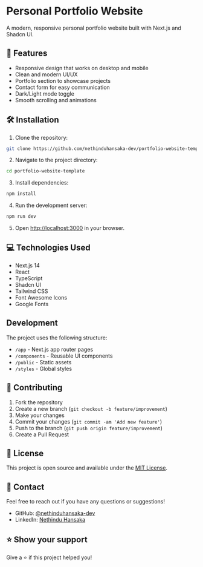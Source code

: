# Personal Portfolio Website

A modern, responsive personal portfolio website built with Next.js and Shadcn UI.

## 🚀 Features

- Responsive design that works on desktop and mobile
- Clean and modern UI/UX
- Portfolio section to showcase projects
- Contact form for easy communication
- Dark/Light mode toggle
- Smooth scrolling and animations

## 🛠️ Installation

1. Clone the repository:

```bash
git clone https://github.com/nethinduhansaka-dev/portfolio-website-template.git
```

2. Navigate to the project directory:

```bash
cd portfolio-website-template
```

3. Install dependencies:

```bash
npm install
```

4. Run the development server:

```bash
npm run dev
```

5. Open [http://localhost:3000](http://localhost:3000) in your browser.

## 💻 Technologies Used

- Next.js 14
- React
- TypeScript
- Shadcn UI
- Tailwind CSS
- Font Awesome Icons
- Google Fonts

## Development

The project uses the following structure:

- `/app` - Next.js app router pages
- `/components` - Reusable UI components
- `/public` - Static assets
- `/styles` - Global styles

## 🤝 Contributing

1. Fork the repository
2. Create a new branch (`git checkout -b feature/improvement`)
3. Make your changes
4. Commit your changes (`git commit -am 'Add new feature'`)
5. Push to the branch (`git push origin feature/improvement`)
6. Create a Pull Request

## 📝 License

This project is open source and available under the [MIT License](LICENSE).

## 👤 Contact

Feel free to reach out if you have any questions or suggestions!

- GitHub: [@nethinduhansaka-dev](https://github.com/nethinduhansaka-dev)
- LinkedIn: [Nethindu Hansaka](https://linkedin.com/in/nethinduhansaka-a752072b4)


## ⭐ Show your support

Give a ⭐️ if this project helped you!
